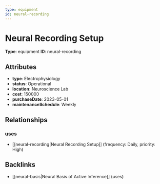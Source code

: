 ```yaml
---
type: equipment
id: neural-recording
---
```


# Neural Recording Setup

**Type**: equipment
**ID**: neural-recording

## Attributes

- **type**: Electrophysiology
- **status**: Operational
- **location**: Neuroscience Lab
- **cost**: 150000
- **purchaseDate**: 2023-05-01
- **maintenanceSchedule**: Weekly

## Relationships

### uses

- [[neural-recording|Neural Recording Setup]] (frequency: Daily, priority: High)

## Backlinks

- [[neural-basis|Neural Basis of Active Inference]] (uses)

